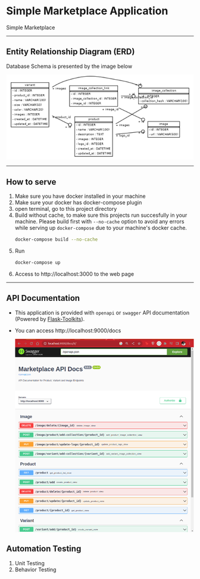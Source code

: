 # Simple Marketplace Application
Simple Marketplace

---

## Entity Relationship Diagram (ERD)
Database Schema is presented by the image below

![alt text](https://github.com/Danangjoyoo/SimpleMarketplace/blob/develop/docs/erd.png?raw=true)

---

## How to serve
1. Make sure you have docker installed in your machine
2. Make sure your docker has docker-compose plugin
3. open terminal, go to this project directory
4. Build without cache, to make sure this projects run succesfully in your machine. Please build first with `--no-cache` option to avoid any errors while serving up `docker-compose` due to your machine's docker cache.
    ```bash
    docker-compose build --no-cache
    ```
4. Run
    ```bash
    docker-compose up
    ```
5. Access to http://localhost:3000 to the web page

---

## API Documentation
- This application is provided with `openapi` or `swagger` API documentation (Powered by [Flask-Toolkits](https://pypi.org/project/flask-toolkits)).
- You can access http://localhost:9000/docs

    ![alt text](https://github.com/Danangjoyoo/SimpleMarketplace/blob/develop/docs/apidocs.png?raw=true)


## Automation Testing
1. Unit Testing
2. Behavior Testing